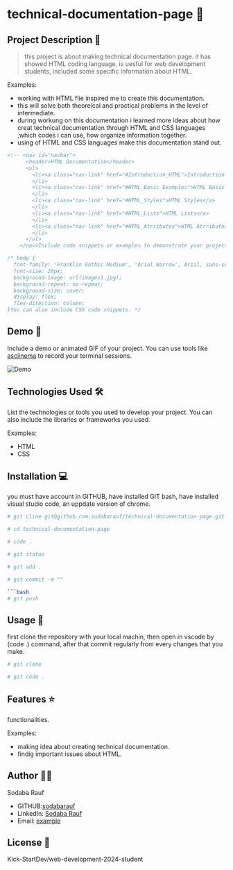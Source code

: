 # technical-documentation-page 🚀

## Project Description 📝

> this project is about making technical documentation page. it has showed HTML coding language, is uesful for web development students, included some specific information about HTML.

Examples:

- working with HTML flie inspired me to create this documentation.
- this will solve both theoreical and practical problems in the level of intermediate.
- during workung on this documentation i learned more ideas about how creat technical documentation through HTML and CSS languages ,which codes i can use, how organize information together.
- using of HTML and CSS languages make this documentation stand out.

```html
<!-- <nav id="navbar">
      <header>HTML Documentation</header>
      <ul>
        <li><a class="nav-link" href="#Introduction_HTML">Introduction HTML</a>
        </li>
        <li><a class="nav-link" href="#HTML_Basic_Examples">HTML Basic Examples</a>
        </li>
        <li><a class="nav-link" href="#HTML_Styles">HTML Styles</a>
        </li>
        <li><a class="nav-link" href="#HTML_Lists">HTML Lists</a>
        </li>
        <li><a class="nav-link" href="#HTML_Atrributes">HTML Atrributes</a>
        </li>
      </ul>
    </nav>Include code snippets or examples to demonstrate your project. -->
```

```css
/* body {
  font-family: 'Franklin Gothic Medium', 'Arial Narrow', Arial, sans-serif;
  font-size: 20px;
  background-image: url(images1.jpg);
  background-repeat: no-repeat;
  background-size: cover;
  display: flex;
  flex-direction: column;
}You can also include CSS code snippets. */
```


## Demo 📸

Include a demo or animated GIF of your project. You can use tools like [asciinema](https://asciinema.org/) to record your terminal sessions.

![Demo](https://via.placeholder.com/600x300)

## Technologies Used 🛠️

List the technologies or tools you used to develop your project. You can also include the libraries or frameworks you used.

Examples:

- HTML
- CSS

## Installation 💻

you must have account in GITHUB, have installed GIT bash, have installed visual studio code, an uppdate version of chrome.

```bash
# git cline git@github.com:sodabarauf/technical-documentation-page.git
```

```bash
# cd technical-documentation-page
```

```bash
# code .
```

```bash
# git status
```

```bash
# git add .
```

```bash
# git commit -m ""

```bash
# git push
```

## Usage 🎯

first clone the repository with your local machin, then open in vscode by (code .) command, after that commit regularly from every changes that you make.

```bash
# git clone
```

```bash
# git code .
```
## Features ⭐

functionalities.

Examples:

- making idea about creating technical documentation.
- findig important issues about HTML.

## Author 👩‍💻

Sodaba Rauf

- GITHUB:[sodabarauf](https://github.com/sodabarauf)
- LinkedIn: [Sodaba Rauf](https://linkedin.com/in/sodaba-rauf)
- Email: [example](sodabarauf4@gmail.com)



## License 📜

Kick-StartDev/web-development-2024-student

